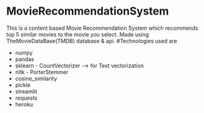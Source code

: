 # MovieRecommendationSystem
This is a content based Movie Recommendation System which recommends top 5 similar movies to the movie you select.
Made using TheMovieDataBase(TMDB) database & api.
#Technologies used are 
- numpy
- pandas
- sklearn - CountVectorizer --> for Text vectorization
- nltk - PorterStemmer
- cosine_similarity
- pickle
- streamlit
- requests
- heroku 
